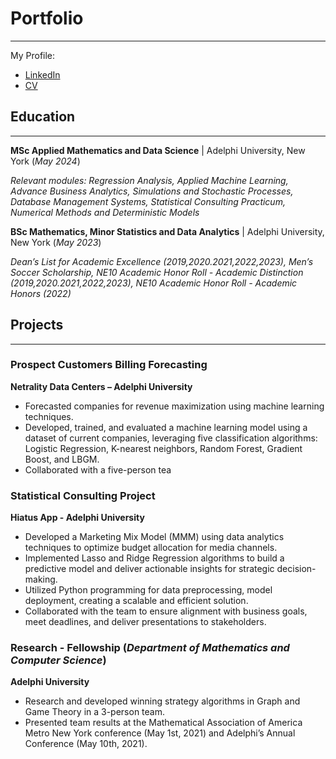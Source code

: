# Portfolio
---


My Profile: 

- [LinkedIn](https://www.linkedin.com/in/danieldelasherasgarcia)
- [CV](https://github.com/danihga/portfolio/blob/a9dbe786d9de50c9cfcc7ca88204647a2477fcb1/docs/Daniel%20de%20las%20Heras.pdf)


## Education
***
**MSc Applied Mathematics and Data Science** | Adelphi University, New York (_May 2024_)

*Relevant modules: Regression Analysis, Applied Machine Learning, Advance Business Analytics, Simulations and Stochastic Processes, Database Management Systems, Statistical Consulting Practicum, Numerical Methods and Deterministic Models*


**BSc Mathematics, Minor Statistics and Data Analytics** | Adelphi University, New York (_May 2023_)

*Dean’s List for Academic Excellence (2019,2020.2021,2022,2023), Men’s Soccer Scholarship, NE10 Academic Honor Roll -
Academic Distinction (2019,2020.2021,2022,2023), NE10 Academic Honor Roll - Academic Honors (2022)*

## Projects 
___

### Prospect Customers Billing Forecasting
**Netrality Data Centers – Adelphi University**

- Forecasted companies for revenue maximization using machine learning techniques.
- Developed, trained, and evaluated a machine learning model using a dataset of current companies, leveraging five classification
algorithms: Logistic Regression, K-nearest neighbors, Random Forest, Gradient Boost, and LBGM.
- Collaborated with a five-person tea


### Statistical Consulting Project
**Hiatus App - Adelphi University**
- Developed a Marketing Mix Model (MMM) using data analytics techniques to optimize budget allocation for media channels.
- Implemented Lasso and Ridge Regression algorithms to build a predictive model and deliver actionable insights for strategic
decision-making.
- Utilized Python programming for data preprocessing, model deployment, creating a scalable and efficient solution.
- Collaborated with the team to ensure alignment with business goals, meet deadlines, and deliver presentations to stakeholders.


### Research - Fellowship (_Department of Mathematics and Computer Science_)
**Adelphi University**
- Research and developed winning strategy algorithms in Graph and Game Theory in a 3-person team.
- Presented team results at the Mathematical Association of America Metro New York conference (May 1st, 2021)
and Adelphi’s Annual Conference (May 10th, 2021).

